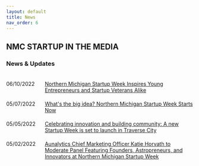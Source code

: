 ```yaml
---
layout: default
title: News
nav_order: 6
---
```


## NMC STARTUP IN THE MEDIA

### News & Updates


<div>
    <div style="padding-top:20px">
        <span style="display:inline-block;width:100px;vertical-align:top">06/10/2022</span>
        <span style="display:inline-block;width:400px"><a href="assets/media/NMSW_follow-up_article.pdf" target="_blank">Northern Michigan Startup Week Inspires Young Entrepreneurs and Startup Veterans Alike</a></span>
    </div>
    <div style="padding-top:20px">
        <span style="display:inline-block;width:100px;vertical-align:top">05/07/2022</span>
        <span style="display:inline-block;width:400px"><a href="https://www.northernexpress.com/news/feature/whats-the-big-idea/" target="_blank">What's the big idea? Northern Michigan Startup Week Starts Now</a></span>
    </div>
    <div style="padding-top:20px">
        <span style="display:inline-block;width:100px;vertical-align:top">05/05/2022</span>
        <span style="display:inline-block;width:400px"><a href="https://www.secondwavemedia.com/rural-innovation-exchange/devnews/newstartupweek.aspx" target="_blank">Celebrating innovation and building community: A new Startup Week is set to launch in Traverse City</a></span>
    </div>
    <div style="padding-top:20px">
        <span style="display:inline-block;width:100px;vertical-align:top">05/02/2022</span>
        <span style="display:inline-block;width:400px"><a href="https://www.globenewswire.com/news-release/2022/05/03/2434674/0/en/Aunalytics-Chief-Marketing-Officer-Katie-Horvath-to-Moderate-Panel-Featuring-Founders-Astropreneurs-and-Innovators-at-Northern-Michigan-Startup-Week.html" target="_blank">Aunalytics Chief Marketing Officer Katie Horvath to Moderate Panel Featuring Founders, Astropreneurs, and Innovators at Northern Michigan Startup Week</a></span>
    </div>
    



        

    
</div>


